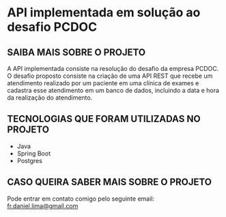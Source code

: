# API implementada em solução ao desafio PCDOC

## SAIBA MAIS SOBRE O PROJETO

A API implementada consiste na resolução do desafio da empresa PCDOC. O desafio proposto consiste na criação de uma API REST que recebe um atendimento realizado por um paciente em uma clínica de exames e cadastra esse atendimento em um banco de dados, incluindo a data e hora da realização do atendimento.

## TECNOLOGIAS QUE FORAM UTILIZADAS NO PROJETO
* Java
* Spring Boot
* Postgres

## CASO QUEIRA SABER MAIS SOBRE O PROJETO

Pode entrar em contato comigo pelo seguinte email: fr.daniel.lima@gmail.com